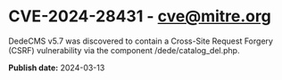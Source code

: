 # CVE-2024-28431 - cve@mitre.org

DedeCMS v5.7 was discovered to contain a Cross-Site Request Forgery (CSRF) vulnerability via the component /dede/catalog_del.php.

**Publish date:** 2024-03-13
